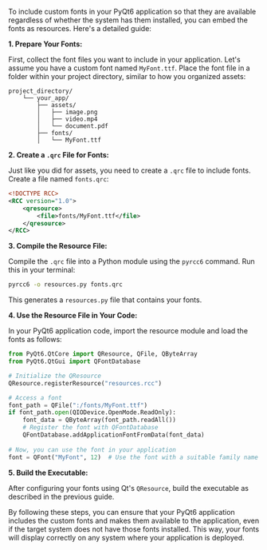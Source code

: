 To include custom fonts in your PyQt6 application so that they are available regardless of whether the system has them installed, you can embed the fonts as resources. Here's a detailed guide:

**1. Prepare Your Fonts:**

First, collect the font files you want to include in your application. Let's assume you have a custom font named `MyFont.ttf`. Place the font file in a folder within your project directory, similar to how you organized assets:

```
project_directory/
    └── your_app/
        ├── assets/
        │   ├── image.png
        │   ├── video.mp4
        │   └── document.pdf
        ├── fonts/
        │   └── MyFont.ttf
```

**2. Create a `.qrc` File for Fonts:**

Just like you did for assets, you need to create a `.qrc` file to include fonts. Create a file named `fonts.qrc`:

```xml
<!DOCTYPE RCC>
<RCC version="1.0">
    <qresource>
        <file>fonts/MyFont.ttf</file>
    </qresource>
</RCC>
```

**3. Compile the Resource File:**

Compile the `.qrc` file into a Python module using the `pyrcc6` command. Run this in your terminal:

```bash
pyrcc6 -o resources.py fonts.qrc
```

This generates a `resources.py` file that contains your fonts.

**4. Use the Resource File in Your Code:**

In your PyQt6 application code, import the resource module and load the fonts as follows:

```python
from PyQt6.QtCore import QResource, QFile, QByteArray
from PyQt6.QtGui import QFontDatabase

# Initialize the QResource
QResource.registerResource("resources.rcc")

# Access a font
font_path = QFile(":/fonts/MyFont.ttf")
if font_path.open(QIODevice.OpenMode.ReadOnly):
    font_data = QByteArray(font_path.readAll())
    # Register the font with QFontDatabase
    QFontDatabase.addApplicationFontFromData(font_data)
    
# Now, you can use the font in your application
font = QFont("MyFont", 12)  # Use the font with a suitable family name
```

**5. Build the Executable:**

After configuring your fonts using Qt's `QResource`, build the executable as described in the previous guide.

By following these steps, you can ensure that your PyQt6 application includes the custom fonts and makes them available to the application, even if the target system does not have those fonts installed. This way, your fonts will display correctly on any system where your application is deployed.